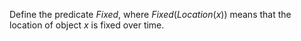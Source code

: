 

Define the predicate ${Fixed}$, where
${Fixed}({Location}(x))$ means that the location of object $x$ is
fixed over time.
